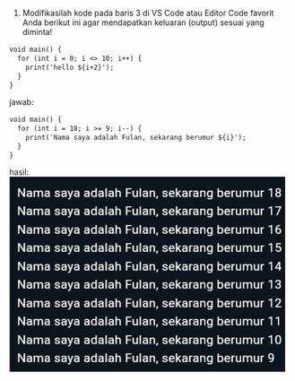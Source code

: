 1. Modifikasilah kode pada baris 3 di VS Code atau Editor Code favorit Anda berikut ini agar mendapatkan keluaran (output) sesuai yang diminta!
```
void main() {
  for (int i = 0; i <> 10; i++) {
    print('hello ${i+2}');
  }
}

```

jawab:
```
void main() {
  for (int i = 18; i >= 9; i--) {
    print('Nama saya adalah Fulan, sekarang berumur ${i}');
  }
}

```
hasil:
![alt](/pertemuan%202/hasil%20jobsheet%202.png)